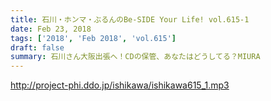 ```yaml
---
title: 石川・ホンマ・ぶるんのBe-SIDE Your Life! vol.615-1
date: Feb 23, 2018
tags: ['2018', 'Feb 2018', 'vol.615']
draft: false
summary: 石川さん大阪出張へ！CDの保管、あなたはどうしてる？MIURA
---
```


http://project-phi.ddo.jp/ishikawa/ishikawa615_1.mp3
